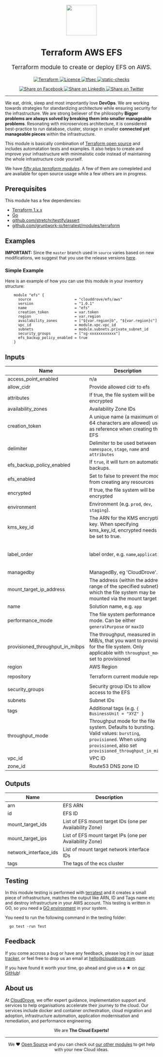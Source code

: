 <!-- This file was automatically generated by the `geine`. Make all changes to `README.yaml` and run `make readme` to rebuild this file. -->

<p align="center"> <img src="https://user-images.githubusercontent.com/50652676/62349836-882fef80-b51e-11e9-99e3-7b974309c7e3.png" width="100" height="100"></p>


<h1 align="center">
    Terraform AWS EFS
</h1>

<p align="center" style="font-size: 1.2rem;"> 
    Terraform module to create or deploy EFS on AWS.
     </p>

<p align="center">

<a href="https://www.terraform.io">
  <img src="https://img.shields.io/badge/Terraform-v1.1.7-green" alt="Terraform">
</a>
<a href="LICENSE.md">
  <img src="https://img.shields.io/badge/License-APACHE-blue.svg" alt="Licence">
</a>
<a href="https://github.com/clouddrove/terraform-aws-efs/actions/workflows/tfsec.yml">
  <img src="https://github.com/clouddrove/terraform-aws-efs/actions/workflows/tfsec.yml/badge.svg" alt="tfsec">
</a>
<a href="https://github.com/clouddrove/terraform-aws-efs/actions/workflows/terraform.yml">
  <img src="https://github.com/clouddrove/terraform-aws-efs/actions/workflows/terraform.yml/badge.svg" alt="static-checks">
</a>


</p>
<p align="center">

<a href='https://facebook.com/sharer/sharer.php?u=https://github.com/clouddrove/terraform-aws-efs'>
  <img title="Share on Facebook" src="https://user-images.githubusercontent.com/50652676/62817743-4f64cb80-bb59-11e9-90c7-b057252ded50.png" />
</a>
<a href='https://www.linkedin.com/shareArticle?mini=true&title=Terraform+AWS+EFS&url=https://github.com/clouddrove/terraform-aws-efs'>
  <img title="Share on LinkedIn" src="https://user-images.githubusercontent.com/50652676/62817742-4e339e80-bb59-11e9-87b9-a1f68cae1049.png" />
</a>
<a href='https://twitter.com/intent/tweet/?text=Terraform+AWS+EFS&url=https://github.com/clouddrove/terraform-aws-efs'>
  <img title="Share on Twitter" src="https://user-images.githubusercontent.com/50652676/62817740-4c69db00-bb59-11e9-8a79-3580fbbf6d5c.png" />
</a>

</p>
<hr>


We eat, drink, sleep and most importantly love **DevOps**. We are working towards strategies for standardizing architecture while ensuring security for the infrastructure. We are strong believer of the philosophy <b>Bigger problems are always solved by breaking them into smaller manageable problems</b>. Resonating with microservices architecture, it is considered best-practice to run database, cluster, storage in smaller <b>connected yet manageable pieces</b> within the infrastructure. 

This module is basically combination of [Terraform open source](https://www.terraform.io/) and includes automatation tests and examples. It also helps to create and improve your infrastructure with minimalistic code instead of maintaining the whole infrastructure code yourself.

We have [*fifty plus terraform modules*][terraform_modules]. A few of them are comepleted and are available for open source usage while a few others are in progress.




## Prerequisites

This module has a few dependencies: 

- [Terraform 1.x.x](https://learn.hashicorp.com/terraform/getting-started/install.html)
- [Go](https://golang.org/doc/install)
- [github.com/stretchr/testify/assert](https://github.com/stretchr/testify)
- [github.com/gruntwork-io/terratest/modules/terraform](https://github.com/gruntwork-io/terratest)







## Examples


**IMPORTANT:** Since the `master` branch used in `source` varies based on new modifications, we suggest that you use the release versions [here](https://github.com/clouddrove/terraform-aws-efs/releases).


### Simple Example
Here is an example of how you can use this module in your inventory structure:
```hcl
    module "efs" {
      source                    = "clouddrove/efs/aws"
      version                   = "1.0.1"
      name                      = "efs"
      creation_token            = var.token
      region                    = var.region
      availability_zones        = ["${var.region}b", "${var.region}c"]
      vpc_id                    = module.vpc.vpc_id
      subnets                   = module.subnets.private_subnet_id
      security_groups           = ["sg-xxxxxxxxxxxx"]
      efs_backup_policy_enabled = true
    }
```






## Inputs

| Name | Description | Type | Default | Required |
|------|-------------|------|---------|:--------:|
| access\_point\_enabled | n/a | `bool` | `true` | no |
| allow\_cidr | Provide allowed cidr to efs | `list(any)` | `[]` | no |
| attributes | If true, the file system will be encrypted | `list(string)` | `[]` | no |
| availability\_zones | Availability Zone IDs | `list(string)` | n/a | yes |
| creation\_token | A unique name (a maximum of 64 characters are allowed) used as reference when creating the EFS | `string` | n/a | yes |
| delimiter | Delimiter to be used between `namespace`, `stage`, `name` and `attributes` | `string` | `"-"` | no |
| efs\_backup\_policy\_enabled | If `true`, it will turn on automatic backups. | `bool` | `true` | no |
| efs\_enabled | Set to false to prevent the module from creating any resources | `bool` | `true` | no |
| encrypted | If true, the file system will be encrypted | `bool` | `true` | no |
| environment | Environment (e.g. `prod`, `dev`, `staging`). | `string` | `"test"` | no |
| kms\_key\_id | The ARN for the KMS encryption key. When specifying kms\_key\_id, encrypted needs to be set to true. | `string` | `""` | no |
| label\_order | label order, e.g. `name`,`application` | `list(any)` | <pre>[<br>  "name",<br>  "environment"<br>]</pre> | no |
| managedby | ManagedBy, eg 'CloudDrove'. | `string` | `"hello@clouddrove.com"` | no |
| mount\_target\_ip\_address | The address (within the address range of the specified subnet) at which the file system may be mounted via the mount target | `string` | `null` | no |
| name | Solution name, e.g. `app` | `any` | n/a | yes |
| performance\_mode | The file system performance mode. Can be either `generalPurpose` or `maxIO` | `string` | `"generalPurpose"` | no |
| provisioned\_throughput\_in\_mibps | The throughput, measured in MiB/s, that you want to provision for the file system. Only applicable with `throughput_mode` set to provisioned | `number` | `0` | no |
| region | AWS Region | `string` | n/a | yes |
| repository | Terraform current module repo | `string` | `"https://github.com/clouddrove/terraform-aws-efs"` | no |
| security\_groups | Security group IDs to allow access to the EFS | `list(string)` | n/a | yes |
| subnets | Subnet IDs | `list(string)` | n/a | yes |
| tags | Additional tags (e.g. `{ BusinessUnit = "XYZ" }` | `map(string)` | `{}` | no |
| throughput\_mode | Throughput mode for the file system. Defaults to bursting. Valid values: `bursting`, `provisioned`. When using `provisioned`, also set `provisioned_throughput_in_mibps` | `string` | `"bursting"` | no |
| vpc\_id | VPC ID | `string` | n/a | yes |
| zone\_id | Route53 DNS zone ID | `string` | `""` | no |

## Outputs

| Name | Description |
|------|-------------|
| arn | EFS ARN |
| id | EFS ID |
| mount\_target\_ids | List of EFS mount target IDs (one per Availability Zone) |
| mount\_target\_ips | List of EFS mount target IPs (one per Availability Zone) |
| network\_interface\_ids | List of mount target network interface IDs |
| tags | The tags of the ecs cluster |




## Testing
In this module testing is performed with [terratest](https://github.com/gruntwork-io/terratest) and it creates a small piece of infrastructure, matches the output like ARN, ID and Tags name etc and destroy infrastructure in your AWS account. This testing is written in GO, so you need a [GO environment](https://golang.org/doc/install) in your system. 

You need to run the following command in the testing folder:
```hcl
  go test -run Test
```



## Feedback 
If you come accross a bug or have any feedback, please log it in our [issue tracker](https://github.com/clouddrove/terraform-aws-efs/issues), or feel free to drop us an email at [hello@clouddrove.com](mailto:hello@clouddrove.com).

If you have found it worth your time, go ahead and give us a ★ on [our GitHub](https://github.com/clouddrove/terraform-aws-efs)!

## About us

At [CloudDrove][website], we offer expert guidance, implementation support and services to help organisations accelerate their journey to the cloud. Our services include docker and container orchestration, cloud migration and adoption, infrastructure automation, application modernisation and remediation, and performance engineering.

<p align="center">We are <b> The Cloud Experts!</b></p>
<hr />
<p align="center">We ❤️  <a href="https://github.com/clouddrove">Open Source</a> and you can check out <a href="https://github.com/clouddrove">our other modules</a> to get help with your new Cloud ideas.</p>

  [website]: https://clouddrove.com
  [github]: https://github.com/clouddrove
  [linkedin]: https://cpco.io/linkedin
  [twitter]: https://twitter.com/clouddrove/
  [email]: https://clouddrove.com/contact-us.html
  [terraform_modules]: https://github.com/clouddrove?utf8=%E2%9C%93&q=terraform-&type=&language=
